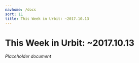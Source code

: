 ```yaml
---
navhome: /docs
sort: 11
title: This Week in Urbit: ~2017.10.13
---
```


# This Week in Urbit: ~2017.10.13

_Placeholder document_

